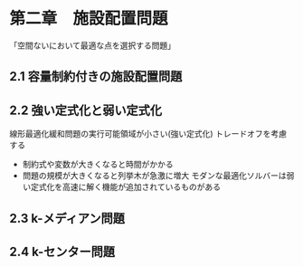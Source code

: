 # 第二章　施設配置問題
「空間ないにおいて最適な点を選択する問題」
## 2.1 容量制約付きの施設配置問題

## 2.2 強い定式化と弱い定式化
線形最適化緩和問題の実行可能領域が小さい(強い定式化)
トレードオフを考慮する
- 制約式や変数が大きくなると時間がかかる
- 問題の規模が大きくなると列挙木が急激に増大
モダンな最適化ソルバーは弱い定式化を高速に解く機能が追加されているものがある

## 2.3 k-メディアン問題

## 2.4 k-センター問題
